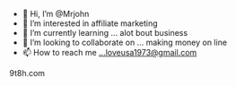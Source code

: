 - 👋 Hi, I’m @Mrjohn
- 👀 I’m interested in affiliate marketing 
- 🌱 I’m currently learning ... alot bout business 
- 💞️ I’m looking to collaborate on ... making money on line
- 📫 How to reach me ...loveusa1973@gmail.com 

<!---
Mrjohnlile/Mrjohnlile is a ✨ special ✨ repository because its `README.md` (this file) appears on your GitHub profile.
You can click the Preview link to take a look at your changes.
--->9t8h.com 
